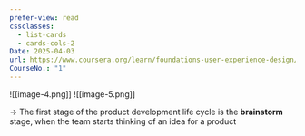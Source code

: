 ```yaml
---
prefer-view: read
cssclasses:
  - list-cards
  - cards-cols-2
Date: 2025-04-03
url: https://www.coursera.org/learn/foundations-user-experience-design/lecture/1zqdh/welcome-to-module-1
CourseNo.: "1"
---
```

![[image-4.png]]
![[image-5.png]]

-> The first stage of the product development life cycle is the **brainstorm** stage, when the team starts thinking of an idea for a product